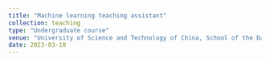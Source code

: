 ```yaml
---
title: "Machine learning teaching assistant"
collection: teaching
type: "Undergraduate course"
venue: "University of Science and Technology of China, School of the Data Science"
date: 2023-03-10
---
```

